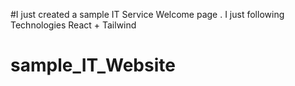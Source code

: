 #I just created a sample IT Service Welcome page .
I just following Technologies
React + Tailwind
# sample_IT_Website
